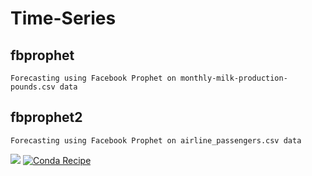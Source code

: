 # Time-Series

## fbprophet
```
Forecasting using Facebook Prophet on monthly-milk-production-pounds.csv data
```
## fbprophet2
```
Forecasting using Facebook Prophet on airline_passengers.csv data
```


<img src="https://img.shields.io/badge/Python-FFD43B?style=for-the-badge&logo=python&logoColor=darkgreen" />  [![Conda Recipe](https://img.shields.io/badge/recipe-fbprophet-green.svg)](https://anaconda.org/conda-forge/fbprophet) 

